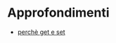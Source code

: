 # Approfondimenti

- [perchè get e set](https://www.freecodecamp.org/news/java-getters-and-setters/#:~:text=Getters%20and%20setters%20are%20used,sets%20or%20updates%20its%20value.&text=You%20may%20validate%20the%20given,before%20actually%20setting%20the%20value.)